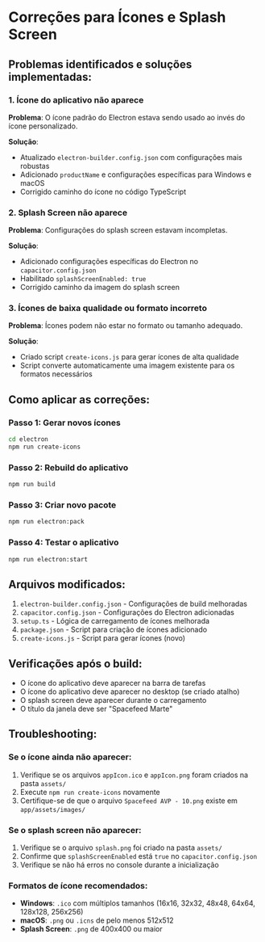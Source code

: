 # Correções para Ícones e Splash Screen

## Problemas identificados e soluções implementadas:

### 1. Ícone do aplicativo não aparece
**Problema**: O ícone padrão do Electron estava sendo usado ao invés do ícone personalizado.

**Solução**:
- Atualizado `electron-builder.config.json` com configurações mais robustas
- Adicionado `productName` e configurações específicas para Windows e macOS
- Corrigido caminho do ícone no código TypeScript

### 2. Splash Screen não aparece
**Problema**: Configurações do splash screen estavam incompletas.

**Solução**:
- Adicionado configurações específicas do Electron no `capacitor.config.json`
- Habilitado `splashScreenEnabled: true`
- Corrigido caminho da imagem do splash screen

### 3. Ícones de baixa qualidade ou formato incorreto
**Problema**: Ícones podem não estar no formato ou tamanho adequado.

**Solução**:
- Criado script `create-icons.js` para gerar ícones de alta qualidade
- Script converte automaticamente uma imagem existente para os formatos necessários

## Como aplicar as correções:

### Passo 1: Gerar novos ícones
```bash
cd electron
npm run create-icons
```

### Passo 2: Rebuild do aplicativo
```bash
npm run build
```

### Passo 3: Criar novo pacote
```bash
npm run electron:pack
```

### Passo 4: Testar o aplicativo
```bash
npm run electron:start
```

## Arquivos modificados:
1. `electron-builder.config.json` - Configurações de build melhoradas
2. `capacitor.config.json` - Configurações do Electron adicionadas
3. `setup.ts` - Lógica de carregamento de ícones melhorada
4. `package.json` - Script para criação de ícones adicionado
5. `create-icons.js` - Script para gerar ícones (novo)

## Verificações após o build:
- O ícone do aplicativo deve aparecer na barra de tarefas
- O ícone do aplicativo deve aparecer no desktop (se criado atalho)
- O splash screen deve aparecer durante o carregamento
- O título da janela deve ser "Spacefeed Marte"

## Troubleshooting:

### Se o ícone ainda não aparecer:
1. Verifique se os arquivos `appIcon.ico` e `appIcon.png` foram criados na pasta `assets/`
2. Execute `npm run create-icons` novamente
3. Certifique-se de que o arquivo `Spacefeed AVP - 10.png` existe em `app/assets/images/`

### Se o splash screen não aparecer:
1. Verifique se o arquivo `splash.png` foi criado na pasta `assets/`
2. Confirme que `splashScreenEnabled` está `true` no `capacitor.config.json`
3. Verifique se não há erros no console durante a inicialização

### Formatos de ícone recomendados:
- **Windows**: `.ico` com múltiplos tamanhos (16x16, 32x32, 48x48, 64x64, 128x128, 256x256)
- **macOS**: `.png` ou `.icns` de pelo menos 512x512
- **Splash Screen**: `.png` de 400x400 ou maior
